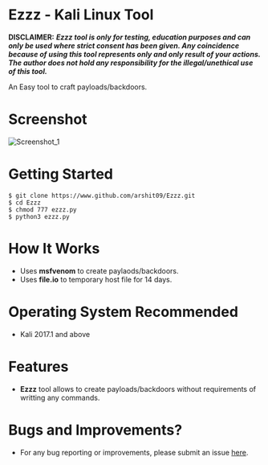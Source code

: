# Ezzz - Kali Linux Tool

**DISCLAIMER:** ***Ezzz tool is only for testing, education purposes and can only be used where strict consent has been given. Any coincidence because of using this tool represents only and only result of your actions. The author does not hold any responsibility for the illegal/unethical use of this tool.***

An Easy tool to craft payloads/backdoors.

# Screenshot
![Screenshot_1](https://raw.githubusercontent.com/arshit09/Ezzz/master/screenshot_1.jpg "SS")

# Getting Started
```
$ git clone https://www.github.com/arshit09/Ezzz.git
$ cd Ezzz
$ chmod 777 ezzz.py
$ python3 ezzz.py
  ```

# How It Works
- Uses **msfvenom** to create paylaods/backdoors.
- Uses **file.io** to temporary host file for 14 days. 

# Operating System Recommended
- Kali 2017.1 and above

# Features
- **Ezzz** tool allows to create payloads/backdoors without requirements of writting any commands.

# Bugs and Improvements?
- For any bug reporting or improvements, please submit an issue [here](https://github.com/arshit09/Ezzz/issues/new "here").
